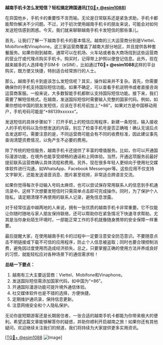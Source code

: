 **越南手机卡怎么发短信？轻松搞定跨国通讯[[TG💪+ @esim1088](https://t.me/s/esim1088)]**

在异国他乡，手机卡的重要性不言而喻。无论是日常联系还是紧急求助，手机卡都能帮你解决不少问题。不过，对于初次使用越南手机卡的朋友来说，可能会对如何发送短信感到困惑。今天，我们就来聊聊越南手机卡发短信的那些事儿。

首先，让我们了解一下越南手机卡的基本情况。越南的三大运营商分别是Viettel、Mobifone和Vinaphone。这三家运营商覆盖了越南大部分地区，并且提供各种套餐服务。如果你刚到越南，通常可以在机场、火车站或者各大商场找到这些运营商的营业厅或代理点购买手机卡。购买时，记得带上护照以便登记信息。此外，现在越来越多的人选择电子SIM卡（eSIM），比如通过**TG💪+ @esim1088**这样的平台购买，既方便又快捷，特别适合经常旅行的人士。

那么，越南手机卡到底该怎么发短信呢？其实，操作起来并不复杂。首先，你需要确保你的手机支持国际短信功能。如果不确定，可以查看手机说明书或者直接咨询运营商客服。一般来说，大多数智能手机都默认支持国际短信功能。接下来，我们需要了解短信格式。在越南，发送国际短信时需要输入完整的国家代码。例如，如果你想给中国的朋友发短信，应该在手机号前加上“+86”。如果对方是中国移动用户，手机号码可能是“+86139xxxxxx”。

发送短信的具体步骤如下：打开手机上的短信应用程序，新建一条短信，输入接收人的手机号码以及你想发送的内容。别忘了检查手机号是否正确哦！确认无误后点击发送即可。需要注意的是，不同运营商可能会有不同的收费标准，因此建议事先查询清楚资费情况，以免产生不必要的费用。

除了传统的短信服务，越南手机卡还提供了丰富的增值服务。比如，你可以开通国际漫游功能，在境外也能享受顺畅的通话和上网体验。当然，开通这项服务前最好提前联系运营商确认具体流程和费用。另外，现在很多年轻人更倾向于使用社交媒体软件进行沟通，如WhatsApp、Facebook Messenger等。这些应用不仅支持文字聊天，还能发送语音消息、图片甚至视频，非常适合跨语言交流。

如果你觉得每次手动输入号码太麻烦，也可以尝试保存常用联系人的信息到手机通讯录中。这样下次想要发短信时只需简单点击即可完成操作。同时，为了保护个人隐私，请定期清理不再使用的联系人记录，避免信息泄露。

对于经常往返中越两地的人来说，拥有一张优质的越南手机卡非常重要。它不仅能让你随时随地与家人朋友保持联络，还可以帮助你在紧急情况下快速寻求帮助。尤其是当你身处陌生环境时，一部能正常工作的手机就像随身携带的安全保障一样重要。

最后提醒大家，在使用越南手机卡的过程中一定要注意安全防范意识。不要随意点击不明链接或下载不可信的应用程序，防止个人信息被盗取；同时也要合理控制消费，避免因过度使用而造成经济损失。总之，只要掌握正确的使用方法并养成良好的习惯，就能轻松应对各种场景下的通信需求啦！

**总结一下要点：**
1. 越南有三大主要运营商：Viettel、Mobifone和Vinaphone。
2. 发送国际短信需添加国家代码，如中国为“+86”。
3. 开通国际漫游功能可提升境外通信体验。
4. 社交媒体软件也是不错的选择，方便快捷。
5. 定期维护通讯录，保持信息更新。
6. 注意网络安全和个人隐私保护。

无论你是短期游客还是长期居住者，一张合适的越南手机卡都能为你带来极大的便利。希望这篇文章能够解答你的疑惑，并助你顺利开启越南之旅！如果你还有其他疑问，欢迎继续关注我们的频道，我们将持续为大家提供更多实用资讯。

[[TG💪+ @esim1088](https://t.me/s/esim1088) ![Image](https://i.postimg.cc/4NQfJmqS/Snipaste-2025-05-13-00-14-12.png)]